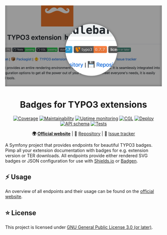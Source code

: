 <div align="center">

![Logo](assets/img/header.png)

# Badges for TYPO3 extensions

[![Coverage](https://img.shields.io/coverallsCoverage/github/eliashaeussler/typo3-badges?logo=coveralls)](https://coveralls.io/github/eliashaeussler/typo3-badges)
[![Maintainability](https://img.shields.io/codeclimate/maintainability/eliashaeussler/typo3-badges?logo=codeclimate)](https://codeclimate.com/github/eliashaeussler/typo3-badges/maintainability)
[![Uptime monitoring](https://betteruptime.com/status-badges/v1/monitor/bxsw.svg)](https://up.eliash.de/)
[![CGL](https://img.shields.io/github/actions/workflow/status/eliashaeussler/typo3-badges/cgl.yaml?label=cgl&logo=github)](https://github.com/eliashaeussler/typo3-badges/actions/workflows/cgl.yaml)
[![Deploy](https://img.shields.io/github/actions/workflow/status/eliashaeussler/typo3-badges/deploy.yaml?label=deploy&logo=github)](https://github.com/eliashaeussler/typo3-badges/actions/workflows/deploy.yaml)
[![API schema](https://img.shields.io/github/actions/workflow/status/eliashaeussler/typo3-badges/schema.yaml?label=schema&logo=github)](https://github.com/eliashaeussler/typo3-badges/actions/workflows/schema.yaml)
[![Tests](https://img.shields.io/github/actions/workflow/status/eliashaeussler/typo3-badges/tests.yaml?label=tests&logo=github)](https://github.com/eliashaeussler/typo3-badges/actions/workflows/tests.yaml)

**🌍&nbsp;[Official website](https://typo3-badges.dev)** |
💾&nbsp;[Repository](https://github.com/eliashaeussler/typo3-badges) |
🐛&nbsp;[Issue tracker](https://github.com/eliashaeussler/typo3-badges/issues)

</div>

A Symfony project that provides endpoints for beautiful TYPO3 badges. Pimp all your
extension documentation with badges for e.g. extension version or TER downloads. All
endpoints provide either rendered SVG badges or JSON configuration for use with
[Shields.io](https://shields.io/endpoint) or [Badgen](https://badgen.net/https).

## ⚡ Usage

An overview of all endpoints and their usage can be found on the
[official website](https://typo3-badges.dev).

## ⭐ License

This project is licensed under [GNU General Public License 3.0 (or later)](LICENSE).

